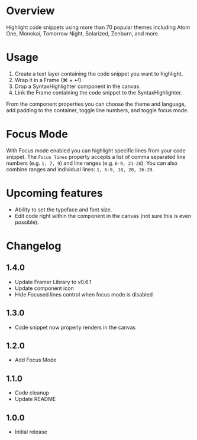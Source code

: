 # Overview
Highlight code snippets using more than 70 popular themes including Atom One, Monokai, Tomorrow Night, Solarized, Zenburn, and more.

# Usage
1. Create a text layer containing the code snippet you want to highlight.
2. Wrap it in a Frame (⌘ + ↵).
4. Drop a SyntaxHighlighter component in the canvas.
5. Link the Frame containing the code snippet to the SyntaxHighlighter.

From the component properties you can choose the theme and language, add padding to the container, toggle line numbers, and toggle focus mode.

# Focus Mode
With Focus mode enabled you can highlight specific lines from your code snippet. The `Focus lines` property accepts a list of comma separated line numbers (e.g. `1, 7, 9`) and line ranges (e.g. `6-9, 21-28`). You can also combine ranges and individual lines: `1, 6-9, 18, 20, 26-29`.

# Upcoming features
- Ability to set the typeface and font size.
- Edit code right within the component in the canvas (not sure this is even possible).

# Changelog

## 1.4.0
- Update Framer Library to v0.6.1
- Update component icon
- Hide Focused lines control when focus mode is disabled

## 1.3.0
- Code snippet now properly renders in the canvas

## 1.2.0
- Add Focus Mode

## 1.1.0
- Code cleanup
- Update README

## 1.0.0
- Initial release
